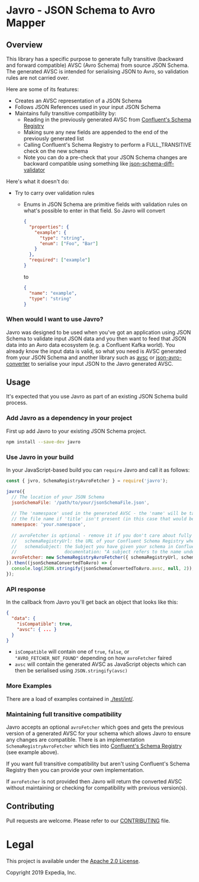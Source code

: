 # Javro - JSON Schema to Avro Mapper

## Overview

This library has a specific purpose to generate fully transitive (backward and forward compatible) AVSC (Avro Schema)
from source JSON Schema. The generated AVSC is intended for serialising JSON to Avro, so validation rules are not
carried over.

Here are some of its features:

* Creates an AVSC representation of a JSON Schema
* Follows JSON References used in your input JSON Schema
* Maintains fully transitive compatibility by:
    * Reading in the previously generated AVSC from
      [Confluent's Schema Registry](https://docs.confluent.io/current/schema-registry/index.html)
    * Making sure any new fields are appended to the end of the previously generated list
    * Calling Confluent's Schema Registry to perform a FULL_TRANSITIVE check on the new schema
    * Note you can do a pre-check that your JSON Schema changes are backward compatible using something like
      [json-schema-diff-validator](https://www.npmjs.com/package/json-schema-diff-validator)

Here's what it doesn't do:

* Try to carry over validation rules
    * Enums in JSON Schema are primitive fields with validation rules on what's possible to enter in that field. So
      Javro will convert 
      
      ```json
      {
        "properties": {
          "example": {
            "type": "string",
            "enum": ["Foo", "Bar"]
          }
        },
        "required": ["example"]
      }
      ```
      
      to
      
      ```json
      {
        "name": "example",
        "type": "string"
      }
      ```

### When would I want to use Javro?

Javro was designed to be used when you've got an application using JSON Schema to validate input JSON data and you then
want to feed that JSON data into an Avro data ecosystem (e.g. a Confluent Kafka world). You already know the input data
is valid, so what you need is AVSC generated from your JSON Schema and another library such as
[avsc](https://www.npmjs.com/package/avsc) or [json-avro-converter](https://github.com/allegro/json-avro-converter) to
serialise your input JSON to the Javro generated AVSC.

## Usage

It's expected that you use Javro as part of an existing JSON Schema build process.

### Add Javro as a dependency in your project

First up add Javro to your existing JSON Schema project.

```bash
npm install --save-dev javro
```

### Use Javro in your build

In your JavaScript-based build you can `require` Javro and call it as follows:

```javascript
const { jvro, SchemaRegistryAvroFetcher } = require('javro');

javro({
  // The location of your JSON Schema
  jsonSchemaFile: '/path/to/your/jsonSchemaFile.json',
  
  // The 'namespace' used in the generated AVSC - the 'name' will be taken either from the 'title' in the JSON Schema or
  // the file name if 'title' isn't present (in this case that would be 'jsonSchemaFile')
  namespace: 'your.namespace',
  
  // avroFetcher is optional - remove it if you don't care about fully transitive compatibility
  //   schemaRegistryUrl: the URL of your Confluent Schema Registry where you've registered your schema
  //   schemaSubject: the Subject you have given your schema in Confluent's Schema Registry. As per Confluent's
  //                  documentation: "A subject refers to the name under which the schema is registered".
  avroFetcher: new SchemaRegistryAvroFetcher({ schemaRegistryUrl, schemaSubject })
}).then((jsonSchemaConvertedToAvro) => {
  console.log(JSON.stringify(jsonSchemaConvertedToAvro.avsc, null, 2));
});
```

### API response

In the callback from Javro you'll get back an object that looks like this:

```json
{
  "data": {
    "isCompatible": true,
    "avsc": { ... }
  }
}
```

* `isCompatible` will contain one of `true`, `false`, or `"AVRO_FETCHER_NOT_FOUND"` depending on how `avroFetcher`
  faired
* `avsc` will contain the generated AVSC as JavaScript objects which can then be serialised using
  `JSON.stringify(avsc)`

### More Examples

There are a load of examples contained in [./test/int/](./test/int/).

### Maintaining full transitive compatibility

Javro accepts an optional `avroFetcher` which goes and gets the previous version of a generated AVSC for your schema
which allows Javro to ensure any changes are compatible. There is an implementation `SchemaRegistryAvroFetcher` which
ties into [Confluent's Schema Registry](https://docs.confluent.io/current/schema-registry/index.html) (see example
above).

If you want full transitive compatibility but aren't using Confluent's Schema Registry then you can provide your own
implementation.
 
If `avroFetcher` is not provided then Javro will return the converted AVSC without maintaining or checking for
compatibility with previous version(s).

## Contributing

Pull requests are welcome. Please refer to our [CONTRIBUTING](./CONTRIBUTING.md) file.

# Legal

This project is available under the [Apache 2.0 License](http://www.apache.org/licenses/LICENSE-2.0.html).

Copyright 2019 Expedia, Inc.

